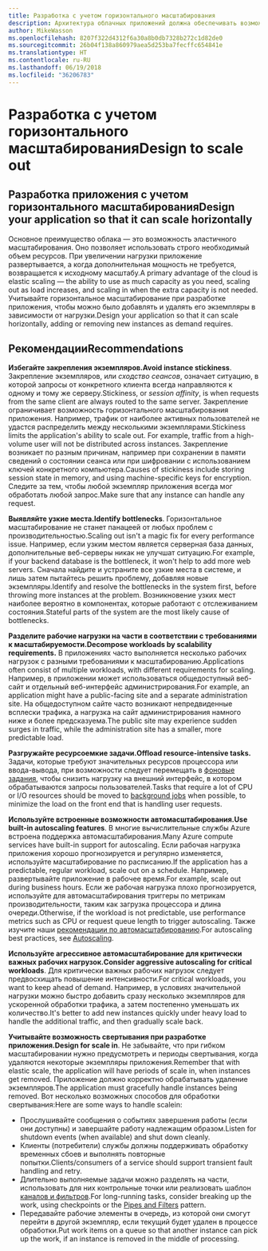 ```yaml
---
title: Разработка с учетом горизонтального масштабирования
description: Архитектура облачных приложений должна обеспечивать возможность горизонтального масштабирования.
author: MikeWasson
ms.openlocfilehash: 8207f322d4312f6a30a8b0db7328b272c1d82de0
ms.sourcegitcommit: 26b04f138a860979aea5d253ba7fecffc654841e
ms.translationtype: HT
ms.contentlocale: ru-RU
ms.lasthandoff: 06/19/2018
ms.locfileid: "36206783"
---
```

# <a name="design-to-scale-out"></a><span data-ttu-id="6c58f-103">Разработка с учетом горизонтального масштабирования</span><span class="sxs-lookup"><span data-stu-id="6c58f-103">Design to scale out</span></span>

## <a name="design-your-application-so-that-it-can-scale-horizontally"></a><span data-ttu-id="6c58f-104">Разработка приложения с учетом горизонтального масштабирования</span><span class="sxs-lookup"><span data-stu-id="6c58f-104">Design your application so that it can scale horizontally</span></span>

<span data-ttu-id="6c58f-105">Основное преимущество облака &mdash; это возможность эластичного масштабирования. Оно позволяет использовать строго необходимый объем ресурсов. При увеличении нагрузки приложение развертывается, а когда дополнительная мощность не требуется, возвращается к исходному масштабу.</span><span class="sxs-lookup"><span data-stu-id="6c58f-105">A primary advantage of the cloud is elastic scaling &mdash; the ability to use as much capacity as you need, scaling out as load increases, and scaling in when the extra capacity is not needed.</span></span> <span data-ttu-id="6c58f-106">Учитывайте горизонтальное масштабирование при разработке приложения, чтобы можно было добавлять и удалять его экземпляры в зависимости от нагрузки.</span><span class="sxs-lookup"><span data-stu-id="6c58f-106">Design your application so that it can scale horizontally, adding or removing new instances as demand requires.</span></span>

## <a name="recommendations"></a><span data-ttu-id="6c58f-107">Рекомендации</span><span class="sxs-lookup"><span data-stu-id="6c58f-107">Recommendations</span></span>

<span data-ttu-id="6c58f-108">**Избегайте закрепления экземпляров.**</span><span class="sxs-lookup"><span data-stu-id="6c58f-108">**Avoid instance stickiness**.</span></span> <span data-ttu-id="6c58f-109">Закрепление экземпляров, или *сходство сеансов*, означает ситуацию, в которой запросы от конкретного клиента всегда направляются к одному и тому же серверу.</span><span class="sxs-lookup"><span data-stu-id="6c58f-109">Stickiness, or *session affinity*, is when requests from the same client are always routed to the same server.</span></span> <span data-ttu-id="6c58f-110">Закрепление ограничивает возможность горизонтального масштабирования приложения. Например, трафик от наиболее активных пользователей не удастся распределить между несколькими экземплярами.</span><span class="sxs-lookup"><span data-stu-id="6c58f-110">Stickiness limits the application's ability to scale out. For example, traffic from a high-volume user will not be distributed across instances.</span></span> <span data-ttu-id="6c58f-111">Закрепление возникает по разным причинам, например при сохранении в памяти сведений о состоянии сеанса или при шифровании с использованием ключей конкретного компьютера.</span><span class="sxs-lookup"><span data-stu-id="6c58f-111">Causes of stickiness include storing session state in memory, and using machine-specific keys for encryption.</span></span> <span data-ttu-id="6c58f-112">Следите за тем, чтобы любой экземпляр приложения всегда мог обработать любой запрос.</span><span class="sxs-lookup"><span data-stu-id="6c58f-112">Make sure that any instance can handle any request.</span></span> 

<span data-ttu-id="6c58f-113">**Выявляйте узкие места.**</span><span class="sxs-lookup"><span data-stu-id="6c58f-113">**Identify bottlenecks**.</span></span> <span data-ttu-id="6c58f-114">Горизонтальное масштабирование не станет панацеей от любых проблем с производительностью.</span><span class="sxs-lookup"><span data-stu-id="6c58f-114">Scaling out isn't a magic fix for every performance issue.</span></span> <span data-ttu-id="6c58f-115">Например, если узким местом является серверная база данных, дополнительные веб-серверы никак не улучшат ситуацию.</span><span class="sxs-lookup"><span data-stu-id="6c58f-115">For example, if your backend database is the bottleneck, it won't help to add more web servers.</span></span> <span data-ttu-id="6c58f-116">Сначала найдите и устраните все узкие места в системе, и лишь затем пытайтесь решить проблему, добавляя новые экземпляры.</span><span class="sxs-lookup"><span data-stu-id="6c58f-116">Identify and resolve the bottlenecks in the system first, before throwing more instances at the problem.</span></span> <span data-ttu-id="6c58f-117">Возникновение узких мест наиболее вероятно в компонентах, которые работают с отслеживанием состояния.</span><span class="sxs-lookup"><span data-stu-id="6c58f-117">Stateful parts of the system are the most likely cause of bottlenecks.</span></span> 

<span data-ttu-id="6c58f-118">**Разделите рабочие нагрузки на части в соответствии с требованиями к масштабируемости.**</span><span class="sxs-lookup"><span data-stu-id="6c58f-118">**Decompose workloads by scalability requirements.**</span></span>  <span data-ttu-id="6c58f-119">В приложениях часто выполняется несколько рабочих нагрузок с разными требованиями к масштабированию.</span><span class="sxs-lookup"><span data-stu-id="6c58f-119">Applications often consist of multiple workloads, with different requirements for scaling.</span></span> <span data-ttu-id="6c58f-120">Например, в приложении может использоваться общедоступный веб-сайт и отдельный веб-интерфейс администрирования.</span><span class="sxs-lookup"><span data-stu-id="6c58f-120">For example, an application might have a public-facing site and a separate administration site.</span></span> <span data-ttu-id="6c58f-121">На общедоступном сайте часто возникают непредвиденные всплески трафика, а нагрузка на сайт администрирования намного ниже и более предсказуема.</span><span class="sxs-lookup"><span data-stu-id="6c58f-121">The public site may experience sudden surges in traffic, while the administration site has a smaller, more predictable load.</span></span> 

<span data-ttu-id="6c58f-122">**Разгружайте ресурсоемкие задачи.**</span><span class="sxs-lookup"><span data-stu-id="6c58f-122">**Offload resource-intensive tasks.**</span></span> <span data-ttu-id="6c58f-123">Задачи, которые требуют значительных ресурсов процессора или ввода-вывода, при возможности следует перемещать в [фоновые задания][background-jobs], чтобы снизить нагрузку на внешний интерфейс, в котором обрабатываются запросы пользователей.</span><span class="sxs-lookup"><span data-stu-id="6c58f-123">Tasks that require a lot of CPU or I/O resources should be moved to [background jobs][background-jobs] when possible, to minimize the load on the front end that is handling user requests.</span></span>

<span data-ttu-id="6c58f-124">**Используйте встроенные возможности автомасштабирования.**</span><span class="sxs-lookup"><span data-stu-id="6c58f-124">**Use built-in autoscaling features**.</span></span> <span data-ttu-id="6c58f-125">В многие вычислительные службы Azure встроена поддержка автомасштабирования.</span><span class="sxs-lookup"><span data-stu-id="6c58f-125">Many Azure compute services have built-in support for autoscaling.</span></span> <span data-ttu-id="6c58f-126">Если рабочая нагрузка приложения хорошо прогнозируется и регулярно изменяется, используйте масштабирование по расписанию.</span><span class="sxs-lookup"><span data-stu-id="6c58f-126">If the application has a predictable, regular workload, scale out on a schedule.</span></span> <span data-ttu-id="6c58f-127">Например, развертывайте приложение в рабочее время.</span><span class="sxs-lookup"><span data-stu-id="6c58f-127">For example, scale out during business hours.</span></span> <span data-ttu-id="6c58f-128">Если же рабочая нагрузка плохо прогнозируется, используйте для автомасштабирования триггеры по метрикам производительности, таким как загрузка процессора и длина очереди.</span><span class="sxs-lookup"><span data-stu-id="6c58f-128">Otherwise, if the workload is not predictable, use performance metrics such as CPU or request queue length to trigger autoscaling.</span></span> <span data-ttu-id="6c58f-129">Также изучите наши [рекомендации по автомасштабированию][autoscaling].</span><span class="sxs-lookup"><span data-stu-id="6c58f-129">For autoscaling best practices, see [Autoscaling][autoscaling].</span></span>

<span data-ttu-id="6c58f-130">**Используйте агрессивное автомасштабирование для критически важных рабочих нагрузок.**</span><span class="sxs-lookup"><span data-stu-id="6c58f-130">**Consider aggressive autoscaling for critical workloads**.</span></span> <span data-ttu-id="6c58f-131">Для критически важных рабочих нагрузок следует предвосхищать повышение интенсивности.</span><span class="sxs-lookup"><span data-stu-id="6c58f-131">For critical workloads, you want to keep ahead of demand.</span></span> <span data-ttu-id="6c58f-132">Например, в условиях значительной нагрузки можно быстро добавить сразу несколько экземпляров для ускоренной обработки трафика, а затем постепенно уменьшать их количество.</span><span class="sxs-lookup"><span data-stu-id="6c58f-132">It's better to add new instances quickly under heavy load to handle the additional traffic, and then gradually scale back.</span></span>

<span data-ttu-id="6c58f-133">**Учитывайте возможность свертывания при разработке приложения.**</span><span class="sxs-lookup"><span data-stu-id="6c58f-133">**Design for scale in**.</span></span>  <span data-ttu-id="6c58f-134">Не забывайте, что при гибком масштабировании нужно предусмотреть и периоды свертывания, когда удаляются некоторые экземпляры приложения.</span><span class="sxs-lookup"><span data-stu-id="6c58f-134">Remember that with elastic scale, the application will have periods of scale in, when instances get removed.</span></span> <span data-ttu-id="6c58f-135">Приложение должно корректно обрабатывать удаление экземпляров.</span><span class="sxs-lookup"><span data-stu-id="6c58f-135">The application must gracefully handle instances being removed.</span></span> <span data-ttu-id="6c58f-136">Вот несколько возможных способов для обработки свертывания:</span><span class="sxs-lookup"><span data-stu-id="6c58f-136">Here are some ways to handle scalein:</span></span>

- <span data-ttu-id="6c58f-137">Прослушивайте сообщения о событиях завершения работы (если они доступны) и завершайте работу надлежащим образом.</span><span class="sxs-lookup"><span data-stu-id="6c58f-137">Listen for shutdown events (when available) and shut down cleanly.</span></span> 
- <span data-ttu-id="6c58f-138">Клиенты (потребители) службы должны поддерживать обработку временных сбоев и выполнять повторные попытки.</span><span class="sxs-lookup"><span data-stu-id="6c58f-138">Clients/consumers of a service should support transient fault handling and retry.</span></span> 
- <span data-ttu-id="6c58f-139">Длительно выполняемые задачи можно разделять на части, использовать для них контрольные точки или реализовать шаблон [каналов и фильтров][pipes-filters-pattern].</span><span class="sxs-lookup"><span data-stu-id="6c58f-139">For long-running tasks, consider breaking up the work, using checkpoints or the [Pipes and Filters][pipes-filters-pattern] pattern.</span></span> 
- <span data-ttu-id="6c58f-140">Передавайте рабочие элементы в очередь, из которой они смогут перейти в другой экземпляр, если текущий будет удален в процессе обработки.</span><span class="sxs-lookup"><span data-stu-id="6c58f-140">Put work items on a queue so that another instance can pick up the work, if an instance is removed in the middle of processing.</span></span> 


<!-- links -->

[autoscaling]: ../../best-practices/auto-scaling.md
[background-jobs]: ../../best-practices/background-jobs.md
[pipes-filters-pattern]: ../../patterns/pipes-and-filters.md
